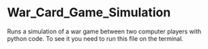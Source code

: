 # War_Card_Game_Simulation
Runs a simulation of a war game between two computer players with python code. To see it you need to run this file on the terminal.
